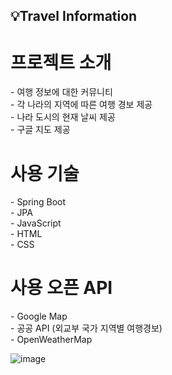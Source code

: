 <h2>💡Travel Information</br></h2>

<h1>프로젝트 소개</h1>
 - 여행 정보에 대한 커뮤니티<br/>
 - 각 나라의 지역에 따른 여행 경보 제공<br/>
 - 나라 도시의 현재 날씨 제공<br/>
 - 구글 지도 제공 

 <h1>사용 기술</h1>
 - Spring Boot<br/>
 - JPA<br/>
 - JavaScript<br/>
 - HTML<br/>
 - CSS

 <h1>사용 오픈 API</h1>
 - Google Map<br/>
 - 공공 API (외교부 국가 지역별 여행경보)<br/>
 - OpenWeatherMap<br/>

 
![image](https://github.com/KDDYYY/Traveling/assets/109346159/49e52115-9dfc-4944-9a81-159aca9d1d73)
